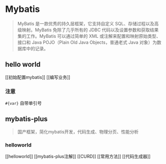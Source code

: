 # Mybatis
> MyBatis 是一款优秀的持久层框架，它支持自定义 SQL、存储过程以及高级映射。MyBatis 免除了几乎所有的 JDBC 代码以及设置参数和获取结果集的工作。MyBatis 可以通过简单的 XML 或注解来配置和映射原始类型、接口和 Java POJO（Plain Old Java Objects，普通老式 Java 对象）为数据库中的记录。
## hello world
[[初始配置mybatis]]
[[编写业务]]
### 注意
`#{var}` 自带单引号
## mybatis-plus
> 国产框架，简化mybatis开发，代码生成、物理分页、性能分析
### helloworld
[[helloworld]]
[[mybatis-plus注解]]
[[CURD]]
[[常用方法]]
[[代码生成器]]
